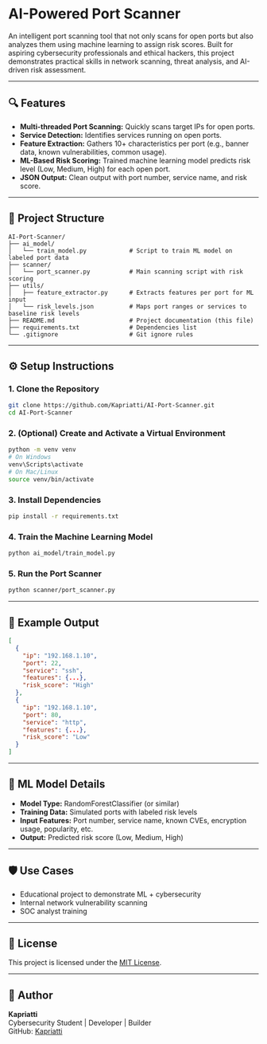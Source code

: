 # AI-Powered Port Scanner

An intelligent port scanning tool that not only scans for open ports but also analyzes them using machine learning to assign risk scores. Built for aspiring cybersecurity professionals and ethical hackers, this project demonstrates practical skills in network scanning, threat analysis, and AI-driven risk assessment.

---

## 🔍 Features

- **Multi-threaded Port Scanning:** Quickly scans target IPs for open ports.
- **Service Detection:** Identifies services running on open ports.
- **Feature Extraction:** Gathers 10+ characteristics per port (e.g., banner data, known vulnerabilities, common usage).
- **ML-Based Risk Scoring:** Trained machine learning model predicts risk level (Low, Medium, High) for each open port.
- **JSON Output:** Clean output with port number, service name, and risk score.

---

## 📁 Project Structure

```
AI-Port-Scanner/
├── ai_model/
│   └── train_model.py            # Script to train ML model on labeled port data
├── scanner/
│   └── port_scanner.py           # Main scanning script with risk scoring
├── utils/
│   ├── feature_extractor.py      # Extracts features per port for ML input
│   └── risk_levels.json          # Maps port ranges or services to baseline risk levels
├── README.md                     # Project documentation (this file)
├── requirements.txt              # Dependencies list
└── .gitignore                    # Git ignore rules
```

---

## ⚙️ Setup Instructions

### 1. Clone the Repository

```bash
git clone https://github.com/Kapriatti/AI-Port-Scanner.git
cd AI-Port-Scanner
```

### 2. (Optional) Create and Activate a Virtual Environment

```bash
python -m venv venv
# On Windows
venv\Scripts\activate
# On Mac/Linux
source venv/bin/activate
```

### 3. Install Dependencies

```bash
pip install -r requirements.txt
```

### 4. Train the Machine Learning Model

```bash
python ai_model/train_model.py
```

### 5. Run the Port Scanner

```bash
python scanner/port_scanner.py
```

---

## 📌 Example Output

```json
[
  {
    "ip": "192.168.1.10",
    "port": 22,
    "service": "ssh",
    "features": {...},
    "risk_score": "High"
  },
  {
    "ip": "192.168.1.10",
    "port": 80,
    "service": "http",
    "features": {...},
    "risk_score": "Low"
  }
]
```

---

## 🧠 ML Model Details

- **Model Type:** RandomForestClassifier (or similar)
- **Training Data:** Simulated ports with labeled risk levels
- **Input Features:** Port number, service name, known CVEs, encryption usage, popularity, etc.
- **Output:** Predicted risk score (Low, Medium, High)

---

## 🛡️ Use Cases

- Educational project to demonstrate ML + cybersecurity
- Internal network vulnerability scanning
- SOC analyst training

---

## 📄 License

This project is licensed under the [MIT License](LICENSE).

---

## 👤 Author

**Kapriatti**  
Cybersecurity Student | Developer | Builder  
GitHub: [Kapriatti](https://github.com/Kapriatti)
